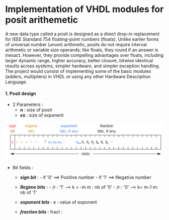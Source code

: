 Implementation of VHDL modules for posit arithemetic 
====================================================


A new data type called a posit is designed as a direct drop-in replacement for IEEE Standard 754 floating-point numbers (floats). Unlike earlier forms of universal number (unum) arithmetic, posits do not require interval arithmetic or variable size operands; like floats, they round if an answer is inexact. However, they provide compelling advantages over floats, including larger dynamic range, higher accuracy, better closure, bitwise identical results across systems, simpler hardware, and simpler exception handling. The project would consist of implementing some of the basic modules (adders, multipliers) in VHDL or using any other Hardware Description Language. 


#### 1. Posit design 

* 2 Parameters :    
    -   _**n**_ : size of posit    
    -   _**es**_ : size of exponent


![](src/Design_posit.PNG)

* Bit fields :
    
    -   _**sign bit**_ : - if '0' ==> Positive number		- if '1' ==> Negative number
	    
    -   _**Regime bits**_ : - /r : '1'   -->       k = -m                         m : nb of '0'		- /r : '0'   -->       k= m-1                         m: nb of '1'
	   
    -   _**exponent bits**_ : e  : value of exponent 
	    
    -   _**fraction bits**_ : fract  : 


  
